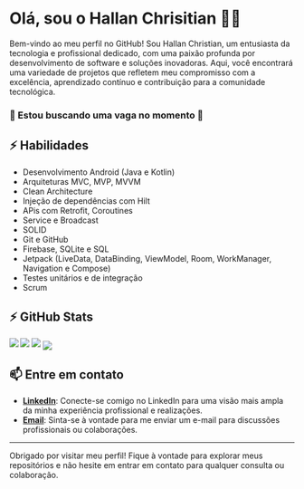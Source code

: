 # Olá, sou o Hallan Chrisitian 👨‍💻

Bem-vindo ao meu perfil no GitHub! Sou Hallan Christian, um entusiasta da tecnologia e profissional dedicado, com uma paixão profunda por desenvolvimento de software e soluções inovadoras. Aqui, você encontrará uma variedade de projetos que refletem meu compromisso com a excelência, aprendizado contínuo e contribuição para a comunidade tecnológica.

### 👀 Estou buscando uma vaga no momento 👀

## ⚡ Habilidades
- Desenvolvimento Android (Java e Kotlin)
- Arquiteturas MVC, MVP, MVVM
- Clean Architecture
- Injeção de dependências com Hilt
- APis com Retrofit, Coroutines
- Service e Broadcast
- SOLID
- Git e GitHub
- Firebase, SQLite e SQL
- Jetpack (LiveData, DataBinding, ViewModel, Room, WorkManager, Navigation e Compose)
- Testes unitários e de integração
- Scrum
## ⚡ GitHub Stats

<img align="left" src="https://github-readme-stats.vercel.app/api?username=hallancma&show_icons=true&count_private=true&theme=gruvbox" />
<img src="https://github-readme-stats.vercel.app/api/top-langs/?username=hallancma&layout=compact&count_private=true&theme=gruvbox" />
<img src="https://github-readme-stats.vercel.app/api/wakatime?username=hallancma&theme=gruvbox" />  
<a href="https://github.com/rafi0101/Android-Room-Database-Backup" target="_blank"><img align="center" src="https://github-readme-stats.vercel.app/api/pin/?username=rafi0101&repo=Android-Room-Database-Backup&theme=gruvbox""></a>
 

## 📫 Entre em contato
- **[LinkedIn](https://www.linkedin.com/in/hallan-christian/)**: Conecte-se comigo no LinkedIn para uma visão mais ampla da minha experiência profissional e realizações.
- **[Email](mailto:hallancma@gmail.com)**: Sinta-se à vontade para me enviar um e-mail para discussões profissionais ou colaborações.

---

Obrigado por visitar meu perfil! Fique à vontade para explorar meus repositórios e não hesite em entrar em contato para qualquer consulta ou colaboração.
